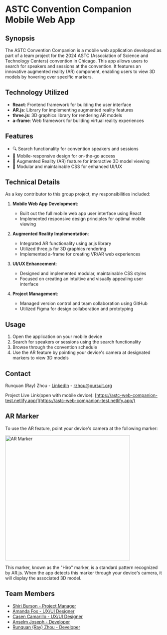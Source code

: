 # ASTC Convention Companion Mobile Web App

## Synopsis

The ASTC Convention Companion is a mobile web application developed as part of a team project for the 2024 ASTC (Association of Science and Technology Centers) convention in Chicago. This app allows users to search for speakers and sessions at the convention. It features an innovative augmented reality (AR) component, enabling users to view 3D models by hovering over specific markers.

## Technology Utilized

- **React**: Frontend framework for building the user interface
- **AR.js**: Library for implementing augmented reality features
- **three.js**: 3D graphics library for rendering AR models
- **a-frame**: Web framework for building virtual reality experiences

## Features

- 🔍 Search functionality for convention speakers and sessions
- 📱 Mobile-responsive design for on-the-go access
- 🔮 Augmented Reality (AR) feature for interactive 3D model viewing
- 🎨 Modular and maintainable CSS for enhanced UI/UX

## Technical Details

As a key contributor to this group project, my responsibilities included:

1. **Mobile Web App Development**:

   - Built out the full mobile web app user interface using React
   - Implemented responsive design principles for optimal mobile viewing

2. **Augmented Reality Implementation**:

   - Integrated AR functionality using ar.js library
   - Utilized three.js for 3D graphics rendering
   - Implemented a-frame for creating VR/AR web experiences

3. **UI/UX Enhancement**:

   - Designed and implemented modular, maintainable CSS styles
   - Focused on creating an intuitive and visually appealing user interface

4. **Project Management**:
   - Managed version control and team collaboration using GitHub
   - Utilized Figma for design collaboration and prototyping

## Usage

1. Open the application on your mobile device
2. Search for speakers or sessions using the search functionality
3. Browse through the convention schedule
4. Use the AR feature by pointing your device's camera at designated markers to view 3D models

## Contact

Runquan (Ray) Zhou - [LinkedIn](https://www.linkedin.com/in/runquanrayzhou/) - rzhou@pursuit.org

Project Live Link(open with mobile device): [https://astc-web-companion-test.netlify.app/](https://astc-web-companion-test.netlify.app/)

## AR Marker

To use the AR feature, point your device's camera at the following marker:

<img src="https://raw.githubusercontent.com/AR-js-org/AR.js/master/data/images/hiro.png" alt="AR Marker" width="400"/>

This marker, known as the "Hiro" marker, is a standard pattern recognized by AR.js. When the app detects this marker through your device's camera, it will display the associated 3D model.

## Team Members

- [Shiri Burson - Project Manager](https://www.linkedin.com/in/shiri-burson/)
- [Amanda Fox - UX/UI Designer](https://www.linkedin.com/in/fox-amanda/)
- [Casen Camarillo - UX/UI Designer](https://www.linkedin.com/in/casen-camarillo/)
- [Anselm Joseph - Developer](https://www.linkedin.com/in/anselmj/)
- [Runquan (Ray) Zhou - Developer](https://www.linkedin.com/in/runquanrayzhou/)
